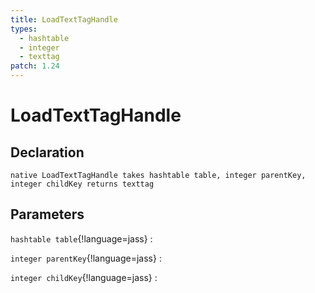 ```yaml
---
title: LoadTextTagHandle
types:
  - hashtable
  - integer
  - texttag
patch: 1.24
---
```


# LoadTextTagHandle

## Declaration

```jass
native LoadTextTagHandle takes hashtable table, integer parentKey, integer childKey returns texttag
```

## Parameters
`hashtable table`{!language=jass}
: 

`integer parentKey`{!language=jass}
: 

`integer childKey`{!language=jass}
: 
